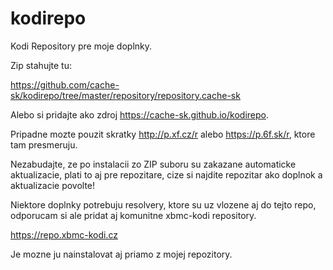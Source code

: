 # kodirepo

Kodi Repository pre moje doplnky.

Zip stahujte tu:

https://github.com/cache-sk/kodirepo/tree/master/repository/repository.cache-sk

Alebo si pridajte ako zdroj https://cache-sk.github.io/kodirepo.

Pripadne mozte pouzit skratky http://p.xf.cz/r alebo https://p.6f.sk/r, ktore tam presmeruju.

Nezabudajte, ze po instalacii zo ZIP suboru su zakazane automaticke aktualizacie, plati to aj pre repozitare, cize si najdite repozitar ako doplnok a aktualizacie povolte!

Niektore doplnky potrebuju resolvery, ktore su uz vlozene aj do tejto repo, odporucam si ale pridat aj komunitne xbmc-kodi repository.

https://repo.xbmc-kodi.cz

Je mozne ju nainstalovat aj priamo z mojej repozitory.
